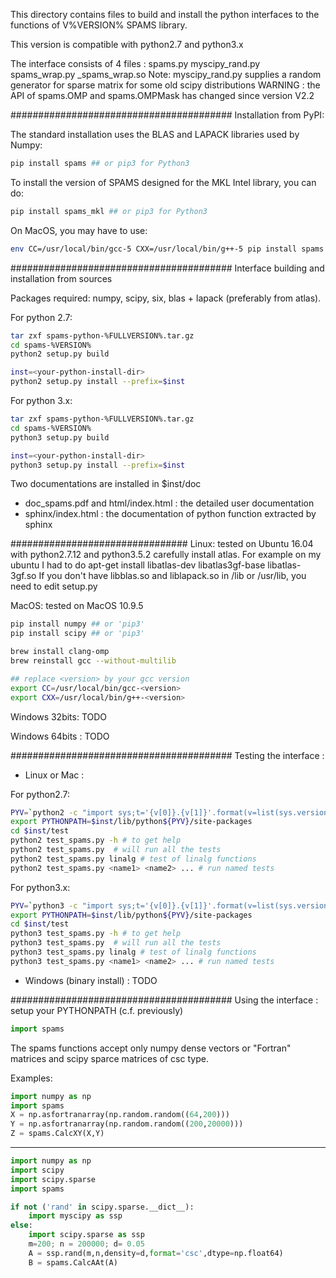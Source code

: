 This directory contains files to build and install the python interfaces
to the functions of V%VERSION% SPAMS library.

This version is compatible with python2.7 and python3.x

The interface consists of 4 files : spams.py myscipy_rand.py spams_wrap.py _spams_wrap.so
Note: myscipy_rand.py supplies a random generator for sparse matrix
      for some old scipy distributions
WARNING : the API of spams.OMP and spams.OMPMask has changed since version V2.2

########################################
Installation from PyPI:

The standard installation uses the BLAS and LAPACK libraries used by Numpy:
```bash
pip install spams ## or pip3 for Python3
```

To install the version of SPAMS designed for the MKL Intel library, you can do:
```bash
pip install spams_mkl ## or pip3 for Python3
```

On MacOS, you may have to use:
```bash
env CC=/usr/local/bin/gcc-5 CXX=/usr/local/bin/g++-5 pip install spams ## or pip3 for Python3
```

########################################
Interface building and installation from sources

Packages required: numpy, scipy, six, blas + lapack (preferably from atlas).

For python 2.7:
```bash
tar zxf spams-python-%FULLVERSION%.tar.gz
cd spams-%VERSION%
python2 setup.py build

inst=<your-python-install-dir>
python2 setup.py install --prefix=$inst
```

For python 3.x:
```bash
tar zxf spams-python-%FULLVERSION%.tar.gz
cd spams-%VERSION%
python3 setup.py build

inst=<your-python-install-dir>
python3 setup.py install --prefix=$inst
```

Two documentations are installed in $inst/doc
  - doc_spams.pdf and html/index.html : the detailed user documentation
  - sphinx/index.html : the documentation of python function extracted by sphinx

################################
Linux: tested on Ubuntu 16.04 with python2.7.12 and python3.5.2
    carefully install atlas. For example on my ubuntu I had to do
    apt-get install libatlas-dev libatlas3gf-base libatlas-3gf.so
    If you don't have libblas.so and liblapack.so in /lib or /usr/lib,
    you need to edit setup.py

MacOS: tested on MacOS 10.9.5

```bash
pip install numpy ## or 'pip3'
pip install scipy ## or 'pip3'

brew install clang-omp
brew reinstall gcc --without-multilib

## replace <version> by your gcc version
export CC=/usr/local/bin/gcc-<version>
export CXX=/usr/local/bin/g++-<version>
```

Windows 32bits:
	TODO

Windows 64bits :
	TODO

########################################
Testing the interface :

* Linux or Mac :

For python2.7:
```bash
PYV=`python2 -c "import sys;t='{v[0]}.{v[1]}'.format(v=list(sys.version_info[:2]));sys.stdout.write(t)";` # get python current version
export PYTHONPATH=$inst/lib/python${PYV}/site-packages
cd $inst/test
python2 test_spams.py -h # to get help
python2 test_spams.py  # will run all the tests
python2 test_spams.py linalg # test of linalg functions
python2 test_spams.py <name1> <name2> ... # run named tests
```

For python3.x:
```bash
PYV=`python3 -c "import sys;t='{v[0]}.{v[1]}'.format(v=list(sys.version_info[:2]));sys.stdout.write(t)";` # get python current version
export PYTHONPATH=$inst/lib/python${PYV}/site-packages
cd $inst/test
python3 test_spams.py -h # to get help
python3 test_spams.py  # will run all the tests
python3 test_spams.py linalg # test of linalg functions
python3 test_spams.py <name1> <name2> ... # run named tests
```

* Windows (binary install) :
  TODO

########################################
Using the interface :
setup your PYTHONPATH (c.f. previously)

```python
import spams
```

The spams functions accept only numpy dense vectors or "Fortran" matrices and
scipy sparce matrices of csc type.

Examples:

```python
import numpy as np
import spams
X = np.asfortranarray(np.random.random((64,200)))
Y = np.asfortranarray(np.random.random((200,20000)))
Z = spams.CalcXY(X,Y)
```
-----
```python
import numpy as np
import scipy
import scipy.sparse
import spams

if not ('rand' in scipy.sparse.__dict__):
    import myscipy as ssp
else:
    import scipy.sparse as ssp
    m=200; n = 200000; d= 0.05
    A = ssp.rand(m,n,density=d,format='csc',dtype=np.float64)
    B = spams.CalcAAt(A)
```
